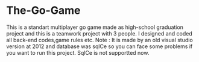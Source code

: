# The-Go-Game

This is a standart multiplayer go game made as high-school graduation project and this is a teamwork project with 3 people. 
I designed and coded all back-end codes,game rules etc. 
Note : It is made by an old visual studio version at 2012 and database was sqlCe so you can face some problems if you want to run this project. SqlCe is not supportted now.
